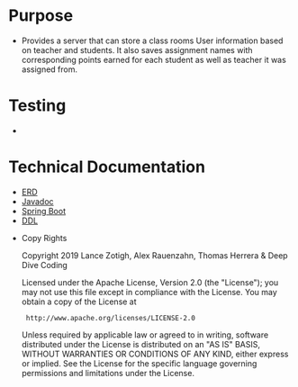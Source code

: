 # Purpose 
* Provides a server that can store a class rooms User information based on teacher and students. It also saves assignment names with
 corresponding points earned for each student as well as teacher it was assigned from. 

# Testing 
+

# Technical Documentation
+ [ERD](https://github.com/project-progression-system/samurai-server/blob/master/BackEndForTitan.pdf)
+ [Javadoc](docs/api/)
+ [Spring Boot](https://github.com/spring-projects/spring-boot/blob/master/LICENSE.txt)
+ [DDL](docs/DDL.md)

* Copy Rights

   Copyright 2019 Lance Zotigh, Alex Rauenzahn, Thomas Herrera & Deep Dive Coding
 
   Licensed under the Apache License, Version 2.0 (the "License");
   you may not use this file except in compliance with the License.
   You may obtain a copy of the License at
 
       http://www.apache.org/licenses/LICENSE-2.0
 
   Unless required by applicable law or agreed to in writing, software
   distributed under the License is distributed on an "AS IS" BASIS,
   WITHOUT WARRANTIES OR CONDITIONS OF ANY KIND, either express or implied.
   See the License for the specific language governing permissions and
   limitations under the License.
 